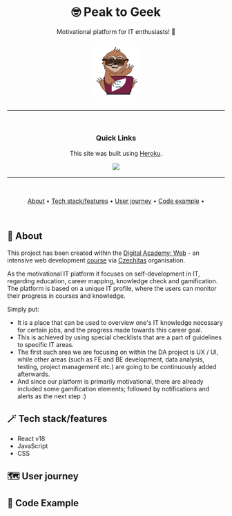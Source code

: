 <div align='center'>

# :nerd_face: Peak to Geek

Motivational platform for IT enthusiasts! :sloth:

<img src='./client/img/logo_own--colored.svg' alt="Peak to Geek logo" width="100">

---

<br />

### Quick Links

This site was built using [Heroku](https://www.heroku.com/).

  <a href="https://peak-to-geek.herokuapp.com/">
  <!-- Link dodáme, až budeme mít nasazenou poslední verzi na Heroku + odkaz i do About na GitHubu -->
    <img src='https://img.shields.io/badge/HOMEPAGE-gray?style=for-the-badge'>
  </a>
</div>

---

<br />

<div align="center">

[About](https://github.com/EvaMach/peak-to-geek#memo-about) •
[Tech stack/features](https://github.com/EvaMach/peak-to-geek#magic_wand-techfeatures) •
[User journey](https://github.com/EvaMach/peak-to-geek#world_map-user-journey) •
[Code example](https://github.com/EvaMach/peak-to-geek#jigsaw-code-example) •

</div>

<br />

## :memo: About

This project has been created within the [Digital Academy: Web](https://www.czechitas.cz/kurzy/digitalni-akademie-web) - an intensive web development [course](https://docs.google.com/spreadsheets/d/1uuo2skY2L4KZoBT-YzaN5iY02RUsiza5mgDshyJbGRI/edit#gid=1798591226) via [Czechitas](https://www.czechitas.cz/) organisation.

As the motivational IT platform it focuses on self-development in IT, regarding education, career mapping, knowledge check and gamification. The platform is based on a unique IT profile, where the users can monitor their progress in courses and knowledge.

Simply put:

- It is a place that can be used to overview one's IT knowledge necessary for certain jobs, and the progress made towards this career goal.
- This is achieved by using special checklists that are a part of guidelines to specific IT areas.
- The first such area we are focusing on within the DA project is UX / UI, while other areas (such as FE and BE development, data analysis, testing, project management etc.) are going to be continuously added afterwards.
- And since our platform is primarily motivational, there are already included some gamification elements; followed by notifications and alerts as the next step :)

## :magic_wand: Tech stack/features

- React v18
- JavaScript
- CSS

<!-- Budeme to nějak rozepisovat? -->

## :world_map: User journey

<!-- PŘIDAT GIF HÍR -->

<!-- Natočila bych user journey jako na MYM, akorát samozřejmě v aktuální verzi přímo na stránce - od přihlášení, přes klik na strom a checklisty až po přidání nového kurzu a vytvoření dashboardu/přidání kurzů na dashboard, na konec odhlášení -->

## :jigsaw: Code Example

<!-- Budeme dávat nějakou ukázku kódu? -->

